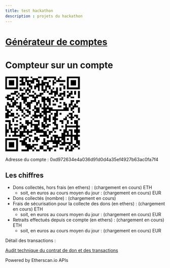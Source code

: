 ```yaml
---
title: test hackathon
description : projets du hackathon
---
```

# [Générateur de comptes](comptes.md)

# Compteur sur un compte

![QR code du contrat de don](/contract_qr_code.png)

Adresse du compte : 0xd972634e4a036d91d0d4a35ef4927b63ac0fa7f4

## Les chiffres

* Dons collectés, hors frais (en ethers) : <span id="collected_sum">(chargement en cours)</span> ETH
    * soit, en euros au cours moyen du jour : <span id="collected_sum_eur">(chargement en cours)</span> EUR
* Dons collectés (nombre) : <span id="collected_count">(chargement en cours)</span>
* Frais de sécurisation pour la collecte des dons (en ethers) : <span id="collection_fees_sum">(chargement en cours)</span> ETH
    * soit, en euros au cours moyen du jour : <span id="collection_fees_sum_eur">(chargement en cours)</span> EUR
* Retraits effectués depuis ce compte (en ethers) : <span id="withdrawn_sum">(chargement en cours)</span> ETH
    * soit, en euros au cours moyen du jour : <span id="withdrawn_sum_eur">(chargement en cours)</span> EUR

<div id="transactions"> Détail des transactions : </div>

[Audit technique du contrat de don et des transactions](https://etherscan.io/address/0xd972634e4a036d91d0d4a35ef4927b63ac0fa7f4)

Powered by Etherscan.io APIs

<script src="https://code.jquery.com/jquery-3.3.1.min.js"></script>
<script>
    var etherscanAPIKeyToken = "XZYBD5MNJ6TEN28TZGMVTF2SZ9PGNVUV3K";
    var account_address = "0xd972634e4a036d91d0d4a35ef4927b63ac0fa7f4";
    var balance_request = "module=account&action=balance&address="
        + account_address
        + "&tag=latest";
    var relative_url_of_transactions_request = "module=account&action=txlist&address="
        + account_address
        + "&startblock=0&endblock=99999999&page=1&offset=10&sort=asc"
    var absolute_url_of_transactions_request = "https://api.etherscan.io/api?"
        + relative_url_of_transactions_request
        + "&apikey="
        + etherscanAPIKeyToken;
    $.getJSON( absolute_url_of_transactions_request )
        .done( function(data) {
            console.log( "done", data );
            // we got incoming transactions, let's get outgoing transactions too
            // sort them by timestamp
            var transactions = data.result.sort( function(t1, t2) { return t2.timeStamp - t1.timeStamp; } );
            var html = '<ul>';
            var collected_sum = 0; // cumulated sum of donations collected
            var collected_count = 0; // number of donations collected
            var collection_fees_sum = 0; // cumulated transaction fees paid by donors
            var withdrawn_sum = 0; // cumulated donations withdrawn
            transactions.forEach(function(item, index, array) {
                console.log(item, index);
                var newDate = new Date();
                newDate.setTime(item.timeStamp*1000);
                var dateString = newDate.toISOString();
                var event = item.input.substring(0,10);
                switch(event) {
                    case '0x':
                        var value = Number.parseFloat(item.value / Math.pow(10,18));
                        if (value > 0) {           // deposit = donation
                           collected_sum += value;
                           collected_count += 1;
                           var gas_price = Number.parseFloat(item.gasPrice);
                           var gas_used = Number.parseFloat(item.gasUsed);
                           var transaction_fees = gas_price * gas_used / Math.pow(10,18);
                           collection_fees_sum += transaction_fees;
                           event = "Réception d'un don de " + value.toFixed(4) + " ETH";
                           event += " et paiement de " + collection_fees_sum.toFixed(4) + " ETH";
                           event += " par le donateur pour les frais de sécurisation de la collecte";
                        } else {                    // withdrawal
                           withdrawn_sum += value;
                           event = "Retrait de " + value.toFixed(4) + " ETH";
                        };
                        html += '<li><a href="https://etherscan.io/tx/' + item.hash + '">' +
                           event +
                           ' (' + dateString.substring(0,10) +
                           ' à ' + dateString.substring(11,19) +
                           ')</a></li>';
                        break;
                    default:
                        event = item.input;
                };
            });
            html += '</ul>';
            $('#transactions').html(html);
            // Fill the dashboard with figures
            $('#withdrawn_sum').html(withdrawn_sum.toFixed(4));
            $('#collection_fees_sum').html(collection_fees_sum.toFixed(4));
            collection_fees_percent = collection_fees_sum / collected_sum * 100;
            $('#collection_fees_percent').html(collection_fees_percent.toPrecision(2));
            $('#collected_sum').html(collected_sum.toFixed(4));
            $('#collected_count').html(collected_count);
            $('#registrations_count').html(registrations_count);
            $('#unregistrations_count').html(unregistrations_count);
            //
            // let's convert ETH sums into EUR
            //
            var absolute_url_of_price_request = "https://min-api.cryptocompare.com/data/generateAvg?fsym=ETH&tsym=EUR&e=Kraken";
            $.getJSON( absolute_url_of_price_request )
                    .done( function(data) {
                        var price = data.RAW.PRICE;
                        var withdrawn_sum_eur = withdrawn_sum * price ;
                        var collection_fees_sum_eur = collection_fees_sum * price ;
                        var collected_sum_eur = collected_sum * price ;
                        $('#withdrawn_sum_eur').html(withdrawn_sum_eur.toFixed(2));
                        $('#collection_fees_sum_eur').html(collection_fees_sum_eur.toFixed(2));
                        $('#collected_sum_eur').html(collected_sum_eur.toFixed(2));
                    } )
                    .fail( function(error) { console.log( "fail while trying to get ETH price", error ); } )
                    .always( function() { console.log( "always log after trying to get ETH price" ); } );
        } )
        .fail( function(error) { console.log( "fail while trying to get contract transactions", error ); } )
        .always( function() { console.log( "always after trying to get contract transactions" ); } );
</script>
